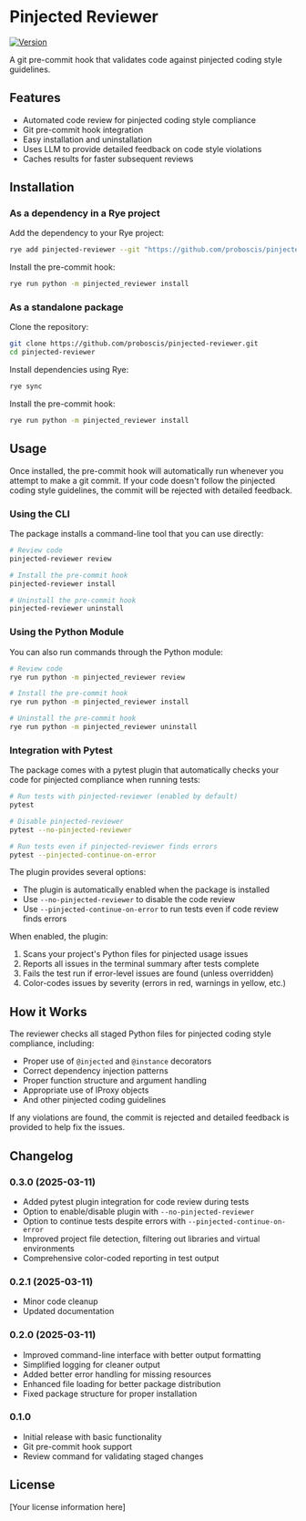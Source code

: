 # Pinjected Reviewer

[![Version](https://img.shields.io/badge/version-0.3.0-blue.svg)](https://github.com/proboscis/pinjected-reviewer)

A git pre-commit hook that validates code against pinjected coding style guidelines.

## Features

- Automated code review for pinjected coding style compliance
- Git pre-commit hook integration
- Easy installation and uninstallation
- Uses LLM to provide detailed feedback on code style violations
- Caches results for faster subsequent reviews

## Installation

### As a dependency in a Rye project

Add the dependency to your Rye project:

```bash
rye add pinjected-reviewer --git "https://github.com/proboscis/pinjected-reviewer.git"
```

Install the pre-commit hook:

```bash
rye run python -m pinjected_reviewer install
```

### As a standalone package

Clone the repository:

```bash
git clone https://github.com/proboscis/pinjected-reviewer.git
cd pinjected-reviewer
```

Install dependencies using Rye:

```bash
rye sync
```

Install the pre-commit hook:

```bash
rye run python -m pinjected_reviewer install
```

## Usage

Once installed, the pre-commit hook will automatically run whenever you attempt to make a git commit. If your code doesn't follow the pinjected coding style guidelines, the commit will be rejected with detailed feedback.

### Using the CLI

The package installs a command-line tool that you can use directly:

```bash
# Review code
pinjected-reviewer review

# Install the pre-commit hook
pinjected-reviewer install

# Uninstall the pre-commit hook
pinjected-reviewer uninstall
```

### Using the Python Module

You can also run commands through the Python module:

```bash
# Review code
rye run python -m pinjected_reviewer review

# Install the pre-commit hook
rye run python -m pinjected_reviewer install

# Uninstall the pre-commit hook
rye run python -m pinjected_reviewer uninstall
```

### Integration with Pytest

The package comes with a pytest plugin that automatically checks your code for pinjected compliance when running tests:

```bash
# Run tests with pinjected-reviewer (enabled by default)
pytest

# Disable pinjected-reviewer
pytest --no-pinjected-reviewer

# Run tests even if pinjected-reviewer finds errors
pytest --pinjected-continue-on-error
```

The plugin provides several options:

- The plugin is automatically enabled when the package is installed
- Use `--no-pinjected-reviewer` to disable the code review
- Use `--pinjected-continue-on-error` to run tests even if code review finds errors

When enabled, the plugin:
1. Scans your project's Python files for pinjected usage issues
2. Reports all issues in the terminal summary after tests complete
3. Fails the test run if error-level issues are found (unless overridden)
4. Color-codes issues by severity (errors in red, warnings in yellow, etc.)

## How it Works

The reviewer checks all staged Python files for pinjected coding style compliance, including:

- Proper use of `@injected` and `@instance` decorators
- Correct dependency injection patterns
- Proper function structure and argument handling
- Appropriate use of IProxy objects
- And other pinjected coding guidelines

If any violations are found, the commit is rejected and detailed feedback is provided to help fix the issues.

## Changelog

### 0.3.0 (2025-03-11)
- Added pytest plugin integration for code review during tests
- Option to enable/disable plugin with `--no-pinjected-reviewer`
- Option to continue tests despite errors with `--pinjected-continue-on-error`
- Improved project file detection, filtering out libraries and virtual environments
- Comprehensive color-coded reporting in test output

### 0.2.1 (2025-03-11)
- Minor code cleanup
- Updated documentation

### 0.2.0 (2025-03-11)
- Improved command-line interface with better output formatting
- Simplified logging for cleaner output
- Added better error handling for missing resources
- Enhanced file loading for better package distribution
- Fixed package structure for proper installation

### 0.1.0
- Initial release with basic functionality
- Git pre-commit hook support
- Review command for validating staged changes

## License

[Your license information here]